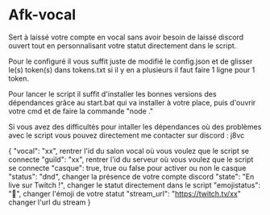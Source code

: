 # Afk-vocal
Sert à laissé votre compte en vocal sans avoir besoin de laissé discord ouvert tout en personnalisant votre statut directement dans le script.

Pour le configuré il vous suffit juste de modifié le config.json et de glisser le(s) token(s) dans tokens.txt si il y en a plusieurs il faut faire 1 ligne pour 1 token.



Pour lancer le script il suffit d'installer les bonnes versions des dépendances grâce au start.bat qui va installer à votre place, puis d'ouvrir votre cmd et de faire la commande "node ."




Si vous avez des difficultés pour intaller les dépendances où des problèmes avec le script vous pouvez directement me contacter sur discord : j8vc




{
  "vocal": "xx",                            rentrer l'id du salon vocal où vous voulez que le script se connecte
  "guild": "xx",                            rentrer l'id du serveur où vous voulez que le script se connecte
  "casque": true,                           true ou false pour activer ou non le casque
  "status": "dnd",                          changer la présence de votre compte discord
  "state": "En live sur Twitch !",          changer le statut directement dans le script
  "emojistatus": "🎥",                      changer l'émoji de votre statut
  "stream_url": "https://twitch.tv/xx"      changer l'url du stream
}
